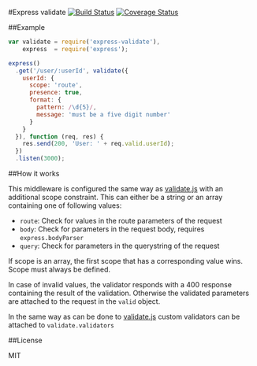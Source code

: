 #Express validate [![Build Status](https://travis-ci.org/Janpot/express-validate.png?branch=master)](https://travis-ci.org/Janpot/express-validate) [![Coverage Status](https://coveralls.io/repos/Janpot/express-validate/badge.png?branch=master)](https://coveralls.io/r/Janpot/express-validate?branch=master)

##Example

```js
var validate = require('express-validate'),
    express  = require('express');

express()
  .get('/user/:userId', validate({
    userId: {
      scope: 'route',
      presence: true,
      format: {
        pattern: /\d{5}/,
        message: 'must be a five digit number'
      }
    }
  }), function (req, res) {
    res.send(200, 'User: ' + req.valid.userId);
  })
  .listen(3000);
```

##How it works

This middleware is configured the same way as [validate.js](http://validatejs.org/#constraints) with an additional scope constraint. This can either be a string or an array containing one of following values:

- `route`: Check for values in the route parameters of the request
- `body`: Check for parameters in the request body, requires `express.bodyParser`
- `query`: Check for parameters in the querystring of the request

If scope is an array, the first scope that has a corresponding value wins. Scope must always be defined.

In case of invalid values, the validator responds with a 400 response containing the result of the validation. Otherwise the validated parameters are attached to the request in the `valid` object.

In the same way as can be done to [validate.js](http://validatejs.org/#custom-validator) custom validators can be attached to `validate.validators`

##License

MIT
